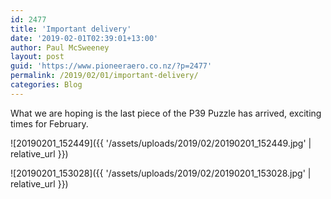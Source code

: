 ```yaml
---
id: 2477
title: 'Important delivery'
date: '2019-02-01T02:39:01+13:00'
author: Paul McSweeney
layout: post
guid: 'https://www.pioneeraero.co.nz/?p=2477'
permalink: /2019/02/01/important-delivery/
categories: Blog
---
```


What we are hoping is the last piece of the P39 Puzzle has arrived, exciting times for February.

![20190201_152449]({{ '/assets/uploads/2019/02/20190201_152449.jpg' | relative_url }})

![20190201_153028]({{ '/assets/uploads/2019/02/20190201_153028.jpg' | relative_url }})
